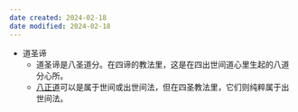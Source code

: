 ```yaml
---
date created: 2024-02-18
date modified: 2024-02-18
---
```

- 道圣谛
    - 道圣谛是八圣道分。在四谛的教法里，这是在四出世间道心里生起的八道分心所。
    - [八正道](八正道.md)可以是属于世间或出世间法，但在四圣教法里，它们则纯粹属于出世间法。
